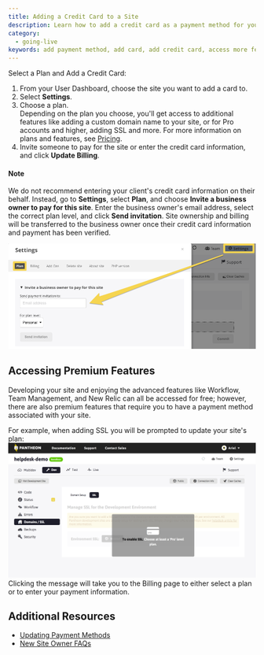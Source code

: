 ```yaml
---
title: Adding a Credit Card to a Site
description: Learn how to add a credit card as a payment method for your Drupal or WordPress site.
category:
  - going-live
keywords: add payment method, add card, add credit card, access more features, access new relic, access workflow, add payment method, select a plan, how to update payment method, how to add a card
---
```

Select a Plan and Add a Credit Card:

1. From your User Dashboard, choose the site you want to add a card to.
2. Select **Settings**.
3. Choose a plan.  
Depending on the plan you choose, you'll get access to additional features like adding a custom domain name to your site, or for Pro accounts and higher, adding SSL and more. For more information on plans and features, see [Pricing](https://pantheon.io/pricing).
4. Invite someone to pay for the site or enter the credit card information, and click **Update Billing**.

<div class="alert alert-warning" role="alert">
<h4>Note</h4>
We do not recommend entering your client's credit card information on their behalf. Instead, go to <strong>Settings</strong>, select <strong>Plan</strong>, and choose <strong>Invite a business owner to pay for this site</strong>. Enter the business owner's email address, select the correct plan level, and click <strong>Send invitation</strong>. Site ownership and billing will be transferred to the business owner once their credit card information and payment has been verified.</div>

 ![Invite a business owner to pay](/source/docs/assets/images/invite-business-owner.png)

## Accessing Premium Features

Developing your site and enjoying the advanced features like Workflow, Team Management, and New Relic can all be accessed for free; however, there are also premium features that require you to have a payment method associated with your site.

For example, when adding SSL you will be prompted to update your site's plan:
 ![To enable SSL - choose at least a Pro plan](/source/docs/assets/images/desk_images/309237.png)
Clicking the message will take you to the Billing page to either select a plan or to enter your payment information.


## Additional Resources

- [Updating Payment Methods](/docs/articles/updating-payment-methods/)
- [New Site Owner FAQs](/docs/articles/sites/new-site-owner)
